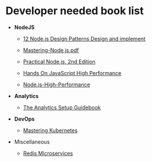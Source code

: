 # Developer needed book list

- **NodeJS**

  - <a href="https://raw.githubusercontent.com/samayun/devbooks/master/*%2012%20Node.js%20Design%20Patterns%20Design%20and%20implement%20-%20Third%20Edition%20%5BBooxRack%5D.pdf" target="_blank"> 12 Node.js Design Patterns Design and implement </a>
  - <a href="https://raw.githubusercontent.com/samayun/devbooks/master/*%20Mastering-Node.js.pdf" target="_blank"> Mastering-Node.js.pdf</a>
  - <a href="https://raw.githubusercontent.com/samayun/devbooks/master/*%20Practical%20Node.js%2C%202nd%20Edition.pdf" target="_blank"> Practical Node.js, 2nd Edition </a>

  - <a href="https://raw.githubusercontent.com/samayun/devbooks/master/Hands On JavaScript High Performance Build faster web apps using Node.js (2020).pdf" target="_blank"> Hands On JavaScript High Performance</a>

  - <a href="https://raw.githubusercontent.com/samayun/devbooks/master/Node.js-High-Performance.pdf" target="_blank"> Node.js-High-Performance </a>

* **Analytics**

  - <a href="https://raw.githubusercontent.com/samayun/devbooks/master/the-analytics-stack-guidebook.pdf" target="_blank"> The Analytics Setup Guidebook </a>

* **DevOps**

  - <a href="https://raw.githubusercontent.com/samayun/devbooks/master/mastering-kubernetes-level-up-your-container-orchestration-skills-with-kubernetes-to-build-run-secure-and-observe-large-scale-distributed-apps-3rd-edition.pdf" target="_blank"> Mastering Kubernetes</a>


* Miscellaneous 

  - <a href="https://raw.githubusercontent.com/samayun/devbooks/master/redis-microservices-fd.pdf" target="_blank"> Redis Microservices  </a>
